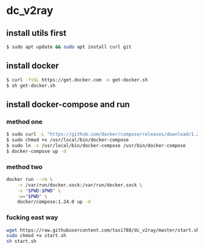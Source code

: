# dc_v2ray

## install utils first
```bash
$ sudo apt update && sudo apt install curl git
```

## install docker
```bash
$ curl -fsSL https://get.docker.com -o get-docker.sh
$ sh get-docker.sh
```

## install docker-compose and run

### method one
```bash
$ sudo curl -L "https://github.com/docker/compose/releases/download/1.24.0/docker-compose-$(uname -s)-$(uname -m)" -o /usr/local/bin/docker-compose
$ sudo chmod +x /usr/local/bin/docker-compose
$ sudo ln -s /usr/local/bin/docker-compose /usr/bin/docker-compose
$ docker-compose up -d
```

### method two
```bash
docker run --rm \
    -v /var/run/docker.sock:/var/run/docker.sock \
    -v "$PWD:$PWD" \
    -w="$PWD" \
    docker/compose:1.24.0 up -d
```

### fucking east way
```bash
wget https://raw.githubusercontent.com/tasi788/dc_v2ray/master/start.sh -O start.sh
sudo chmod +x start.sh
sh start.sh
```